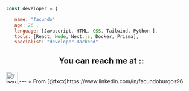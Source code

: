 ```javascript
const developer = {

   name: "facundo"
   age: 26 ,
   lenguage: [Javascript, HTML, CSS, Tailwind, Python ],
   tools: [React, Node, Next.js, Docker, Prisma],
   specialist: "developer-Backend"
```
<h2 align="center">You can reach me at ::</h2>
  <a href="https://www.linkedin.com/in/facundoburgos96/">
    <img src="https://www.vectorlogo.zone/logos/linkedin/linkedin-icon.svg" alt="facundo burgos's LinkedIn Profile" height="30" width="30">
  </a>
---
⭐️ From [@fxcx]https://www.linkedin.com/in/facundoburgos96
